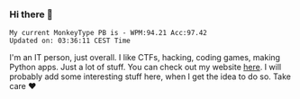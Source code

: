 ### Hi there 👋
<!-- PB START -->
```
My current MonkeyType PB is - WPM:94.21 Acc:97.42
Updated on: 03:36:11 CEST Time
```
<!-- PB END -->
I'm an IT person, just overall. I like CTFs, hacking, coding games, making Python apps. Just a lot of stuff.
You can check out my website [here](https://skill3472.github.io/).
I will probably add some interesting stuff here, when I get the idea to do so. Take care ❤️
